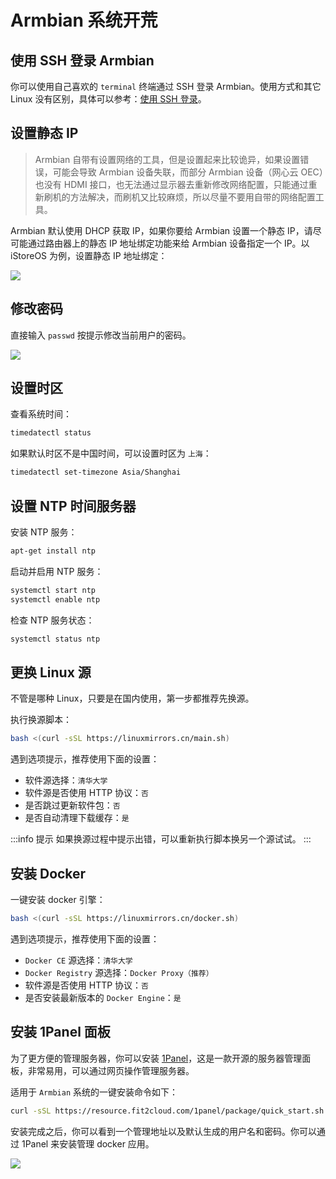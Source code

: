 # Armbian 系统开荒

## 使用 SSH 登录 Armbian

你可以使用自己喜欢的 `terminal` 终端通过 SSH 登录 Armbian。使用方式和其它 Linux 没有区别，具体可以参考：[使用 SSH 登录](/fnos/ssh.md)。

## 设置静态 IP

> Armbian 自带有设置网络的工具，但是设置起来比较诡异，如果设置错误，可能会导致 Armbian 设备失联，而部分 Armbian 设备（网心云 OEC）也没有 HDMI 接口，也无法通过显示器去重新修改网络配置，只能通过重新刷机的方法解决，而刷机又比较麻烦，所以尽量不要用自带的网络配置工具。

Armbian 默认使用 DHCP 获取 IP，如果你要给 Armbian 设置一个静态 IP，请尽可能通过路由器上的静态 IP 地址绑定功能来给 Armbian 设备指定一个 IP。以 iStoreOS 为例，设置静态 IP 地址绑定：

![](https://img.slarker.me/wiki/20250318123310855.webp)

## 修改密码

直接输入 `passwd` 按提示修改当前用户的密码。

![](https://img.slarker.me/wiki/20250318131750802.webp)

## 设置时区

查看系统时间：

```sh
timedatectl status
```

如果默认时区不是中国时间，可以设置时区为 `上海`：

```sh
timedatectl set-timezone Asia/Shanghai
```

## 设置 NTP 时间服务器

安装 NTP 服务：

```sh
apt-get install ntp
```

启动并启用 NTP 服务：

```sh
systemctl start ntp
systemctl enable ntp
```

检查 NTP 服务状态：

```sh
systemctl status ntp
```

## 更换 Linux 源

不管是哪种 Linux，只要是在国内使用，第一步都推荐先换源。

执行换源脚本：

```sh
bash <(curl -sSL https://linuxmirrors.cn/main.sh)
```

遇到选项提示，推荐使用下面的设置：

- 软件源选择：`清华大学`
- 软件源是否使用 HTTP 协议：`否`
- 是否跳过更新软件包：`否`
- 是否自动清理下载缓存：`是`

:::info 提示
如果换源过程中提示出错，可以重新执行脚本换另一个源试试。
:::

## 安装 Docker

一键安装 docker 引擎：

```sh
bash <(curl -sSL https://linuxmirrors.cn/docker.sh)
```

遇到选项提示，推荐使用下面的设置：

- `Docker CE` 源选择：`清华大学`
- `Docker Registry` 源选择：`Docker Proxy（推荐）`
- 软件源是否使用 HTTP 协议：`否`
- 是否安装最新版本的 `Docker Engine`：`是`

## 安装 1Panel 面板

为了更方便的管理服务器，你可以安装 [1Panel](https://1panel.cn/)，这是一款开源的服务器管理面板，非常易用，可以通过网页操作管理服务器。

适用于 `Armbian` 系统的一键安装命令如下：

```sh
curl -sSL https://resource.fit2cloud.com/1panel/package/quick_start.sh -o quick_start.sh && sudo bash quick_start.sh
```

安装完成之后，你可以看到一个管理地址以及默认生成的用户名和密码。你可以通过 1Panel 来安装管理 docker 应用。

![](https://img.slarker.me/wiki/20250318164932148.webp)